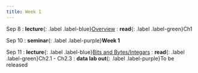 ```yaml
---
title: Week 1
---
```


Sep 8
: **lecture**{: .label .label-blue}[Overview](/ICS-Fall25/assets/lec/01-overview.pdf)
  : **read**{: .label .label-green}Ch1

Sep 10
: **seminar**{: .label .label-purple}**Week 1**

Sep 11
: **lecture**{: .label .label-blue}[Bits and Bytes/Integars](/ICS-Fall25/assets/lec/02-bits-bytes-ints.pdf)
  : **read**{: .label .label-green}Ch2.1 - Ch2.3
: **data lab out**{: .label .label-purple}To be released
